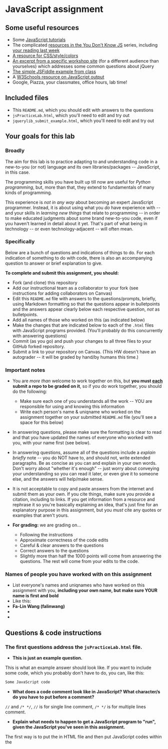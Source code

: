 # JavaScript assignment

## Some useful resources
* Some [JavaScript tutorials](https://www.htmldog.com/guides/javascript/)
* The complicated [resources in the You Don't Know JS](https://github.com/getify/You-Dont-Know-JS) series, including [your reading last week](https://github.com/getify/You-Dont-Know-JS/blob/master/up%20%26%20going/ch2.md)
* [A resource for CSS/style/colors](https://htmlcolorcodes.com/)  
* [An excerpt from a specific workshop site](https://witny-summer-guild-2018.github.io/day_4_exercise_2.html) (for a different audience than yourselves) which addresses some common questions about jQuery
* [The simple JSFiddle example from class](https://jsfiddle.net/2of65j8q/)
* A [W3Schools resource on JavaScript output](https://www.w3schools.com/js/js_output.asp)
* Google, Piazza, your classmates, office hours, lab time!

## Included files
* This `README.md`, which you should edit with answers to the questions
* `jsPracticeLab.html`, which you'll need to edit and try out
* `jquerylib_submit_example.html`, which you'll need to edit and try out

## Your goals for this lab

### Broadly
The aim for this lab is to practice adapting to and understanding code in a new-to-you (or not) language and its own libraries/packages -- JavaScript, in this case.

The programming skills you have built up till now are useful for *Python programming*, but, more than that, they extend to fundamentals of many kinds of programming.

This experience is *not in any way* about becoming an expert JavaScript programmer. Instead, it is about using what you *do* have experience with -- and your skills in *learning new things* that relate to programming -- in order to make educated judgments about some brand new-to-you code, even if you haven't learned in detail about it yet. That's part of what being in technology -- or even technology-adjacent -- will often mean.

### Specifically

Below are a bunch of questions and indications of things to do. For each indication of something to do with code, there is also an accompanying question to answer or brief explanation to give. 

**To complete and submit this assignment, you should:**

* Fork (and clone) this repository
* Add our instructional team as a collaborator to your fork (see instructions for adding collaborators on Canvas)
* Edit this `README.md` file with answers to the questions/prompts, briefly, using Markdown formatting so that the questions appear in bulletpoints and the answers appear clearly below each respective question, *not* as bulletpoints.
* Add all names of those who worked on this (as indicated below)
* Make the changes that are indicated below to each of the `.html` files with JavaScript programs provided. (You'll probably do this concurrently with answering questions)
* Commit (as you go) and push your changes to all three files to your GitHub forked repository.
* Submit a link to your repository on Canvas. (This HW doesn't have an autograder -- it will be graded by hand/by humans this time.)

### Important notes
* You are *more than* welcome to work together on this, but **you must <u>each</u> submit a repo to be graded on it**, so if you do work together, you should do the following:
	* Make sure each one of you understands all the work -- YOU are responsible for using and knowing this information
	* Write each person's name & uniqname who worked on the assignment together on your submitted `README.md` file (you'll see a space for this below)

* In answering questions, please make sure the formatting is clear to read and that you have updated the names of everyone who worked with you, with your name first (see below).

* In answering questions, assume all of the questions include a *explain briefly* note -- you do NOT have to, and should not, write extended paragraphs. Be as concise as you can and explain in your own words. Don't worry about "whether it's enough" -- just worry about conveying your understanding so you can read it later, or even give it to someone else, and the answers will help/make sense.

* It is not acceptable to copy and paste answers from the internet and submit them as your own. If you cite things, make sure you provide a citation, including to links. If you get information from a resource and rephrase it so you're basically explaining an idea, that's just fine for an explanatory purpose in this assignment, but you *must* cite any quotes or examples that aren't yours. 

* **For grading:** we are grading on...
	* Following the instructions
	* Approximate correctness of the code edits
	* Careful & clear answers to the questions
	* Correct answers to the questions
	* Slightly more than half the 1000 points will come from answering the questions. The rest will come from your edits to the code.

### Names of people you have worked with on this assignment
* List everyone's names and uniqnames who have worked on this assignment with you, **including your own name, but make sure YOUR name is first and bold**
* Like this: 
* **Fa-Lin Wang (falinwang)**
* 
* 

## Questions & code instructions

### The first questions address the `jsPracticeLab.html` file.

* **This is just an example question.**

This is what an example answer should look like. If you want to include some code, which you probably don't have to do, you can, like this:

```js
Some JavaScript code
```

* **What does a code comment look like in JavaScript? What character/s do you have to put before a comment?**

`//` and `/* */`, `//` is for single line comment,  `/* */` is for multiple lines comment.

* **Explain what needs to happen to get a JavaScript program to "run", given the JavaScript you've seen in this assignment.**


The first way is to put the <script> section in HTML file between <head> tag linked to another js file, and then code in the javascript file.
` <script src="js/script.js"></script>`

Or you can insert <script> </script> in HTML file and then put JavaScript codes within the <script> tags like the example file does.
```js
<script type=“text/javascript>
console.log("Hello World!")
</script>
```


* **What functions in JavaScript seem to be similar in function to the `print` function in Python? (There are two.) Why might you use one and not the other? Explain briefly.**

The first one is `console.log("Hello, World");`, this message will appear in the browser console. The second one is `alert("Hello");`, this one will show a pop-up message in the browser.

`alert` is easy to see whenever refresh the browser, `console.log` is useful for debugging.


* **What code would have to comment out to get rid of the pop-up box when you load the page? (Related to the last question.) Do that in the code file, and then, add code so that a text box will appear that contains the current date and time! *HINT:* Look through the rest of the code first...**

I commnet out `alert("hello");` and add `aler("new Date()")`


* **How can you put your own name at the top where it currently says "A name"? Explain very briefly how to do so, and replace `A name` in the web page with your own name.**

I find the line 17 and replace `A name` with `Fa-Lin Wang`.


* **What does the word `document` represent in this code? Explain briefly.**

"The document object represents your web page." (https://www.w3schools.com/js/js_htmldom_document.asp)

The `document` represents the current HTML page we are in.


* **What is happening in line 12 ( 
		`document.querySelector('#items').innerHTML = document.getElementsByTagName('li').length`
)? Explain, briefly (<= 2 sentences).**

Select and change the HTML content of `<p>` elements with id = items to be  the numbers of `<li>` elements, which is 9.

* **What color would the background of this page be <u>if there were no JavaScript in this page</u>?**

White, the default color.

* **Why are there a couple of gray boxes on the screen with a different colored border? How could you edit this code to make them a different color? Explain briefly. Then edit the code to make those boxes some shade of blue, of your choosing.**

Becaue in CSS they define `<p>` elements to have these properties. 
```html
<style>
p{
	background-color: #b3b3b3;
	border: 3px solid #FFFFFF;
}
</style>
```

To edit the background color and the color of border of these boxes, I will change the 6-digit hex color code (#b3b3b3 and #FFFFFF).

* **Edit the code so that, if you highlight `McGill University` and copy it, you see the text `O Canada` near the bottom of the page. Briefly explain why you made the edits that you did -- how did you know/figure out what to do?**

Basically I observed what it does on "University of Michigan" and how the function does, and do the same thing with `McGill University` and `O Canada`.
	* What `copyFunction` does is to change the content with id = cheer to be its original content and add "Go blue!). 
	* The `oncopy` is an event that when the `<li>` content is copied, the function `copyFunction()` will be invoked.

* **In the original code, when you click the button that says `Wow`, you see a text box! Wow. Explain briefly in your own words why the following code causes that to happen:**

```js
function handleClick(){
	alert("hello");
}
```
**and**

```js
<button onclick=handleClick() id="wow-button">Wow</button>
```

The function `handleClick` is to pop up a alert text box with content "hello".

`onclick=handleClick()` is an event that when you click the element, the designated function, which is `handleClick`, will be invoked.


* **Knowing what you learned from the previous question, add code/markup to the `jsPracticeLab.html` file *so that* there is a button with the text `Spring Equinox 2019` on it somewhere on the page, and when that button is clicked, a text box containing the text `March 20, 2019` appears. (There's no function -- that I am aware of -- to automatically get this info, you've got to type it yourself.)**

This is what I add:
```html
<script>
function clickFunction(){
		alert("March 20, 2019");
	}
</script>

<button onclick=clickFunction()>Spring Equinox 2019</button>
```



### The next few questions address the `jquerylib_submit_example.html` file.

* **Check out the file `jquerylib_submit_example.html`. This is an example of code that uses a package called `jQuery` (and this will need you to have an internet connection to run it properly, although the other file does not). Check out resources above for more on jQuery!**

* **When you enter input that isn't valid, you see an error that is red. Why is the error in red? Why is the response for valid inputs blue?**

* **What is this line `var regex = /^[a-zA-Z]+$/;` helping with? And if you googled something to figure that out, what did you google, and what, briefly, did you learn? (If you didn't need to google, you can leave that out, but explain briefly what that line is helping the program do, anyway.)**

* **What's different about the syntax of conditional statements in JavaScript, compared to Python?**

* **What do you think the `10000` refers to in the code `.fadeOut(10000)`?**

* **What do you think is going on with the following code at the beginning of the program? Note that the most important thing to do for answering this question is to be thoughtful and clear, not to be absolutely correct:**

```js
$(document).ready(function(){
    $("form").submit(function(event){
```


* **Add some code to the `jquerylib_submit_example.html` file so that, if the input is valid and is specifically the text `hello`, rather than the visible output being `Nice!` in blue, the visible output should be `Hello to you too!`, also in blue, just like `Nice!` is.**
	* *HINT:* You'll have to make some changes to the conditional statement, and possibly look up some JavaScript conditional syntax. You'll also need to look carefully at what generates visible output right now.